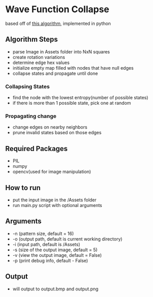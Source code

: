 # Wave Function Collapse

based off of [this algorithm], implemented in python

## Algorithm Steps
 - parse Image in Assets folder into NxN squares
 - create rotation variations
 - determine edge hex values
 - initialize empty map filled with nodes that have null edges
 - collapse states and propagate until done

### Collapsing States
* find the node with the lowest entropy(number of possible states)
* if there is more than 1 possible state, pick one at random


### Propagating change
* change edges on nearby neighbors
* prune invalid states based on those edges


## Required Packages
* PIL
* numpy
* opencv(used for image manipulation)

## How to run
* put the input image in the /Assets folder
* run main.py script with optional arguments

## Arguments
* -n (pattern size, default = 16)
* -o (output path, default is current working directory)
* -i (input path, default is /Assets)
* -s (size of the output image, default = 5)
* -v (view the output image, default = False)
* -p (print debug info, default - False)

## Output
* will output to output.bmp and output.png

[this algorithm]: https://github.com/mxgmn/WaveFunctionCollapse 

